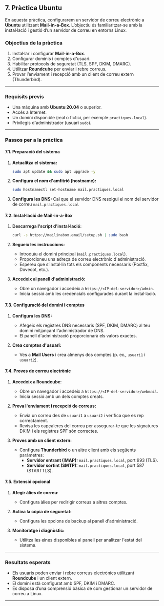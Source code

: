 ## 7. Pràctica Ubuntu

En aquesta pràctica, configurarem un servidor de correu electrònic a **Ubuntu** utilitzant **Mail-in-a-Box**. L’objectiu és familiaritzar-se amb la instal·lació i gestió d’un servidor de correu en entorns Linux.

### Objectius de la pràctica
1. Instal·lar i configurar **Mail-in-a-Box**.
2. Configurar dominis i comptes d'usuari.
3. Habilitar protocols de seguretat (TLS, SPF, DKIM, DMARC).
4. Utilitzar **Roundcube** per enviar i rebre correus.
5. Provar l’enviament i recepció amb un client de correu extern (Thunderbird).

---

### Requisits previs
- Una màquina amb **Ubuntu 20.04** o superior.
- Accés a Internet.
- Un domini disponible (real o fictici, per exemple `practiques.local`).
- Privilegis d'administrador (usuari `sudo`).

---

### Passos per a la pràctica

#### 7.1. Preparació del sistema

1. **Actualitza el sistema:**
   ```bash
   sudo apt update && sudo apt upgrade -y
   ```

2. **Configura el nom d'amfitrió (hostname):**
   ```bash
   sudo hostnamectl set-hostname mail.practiques.local
   ```

3. **Configura les DNS:**
   Cal que el servidor DNS resolgui el nom del servidor de correu `mail.practiques.local`

#### 7.2. Instal·lació de Mail-in-a-Box

1. **Descarrega l'script d'instal·lació:**
   ```bash
   curl -s https://mailinabox.email/setup.sh | sudo bash
   ```

2. **Segueix les instruccions:**
   - Introduïu el domini principal (`mail.practiques.local`).
   - Proporcioneu una adreça de correu electrònic d'administració.
   - Espereu que s’instal·lin tots els components necessaris (Postfix, Dovecot, etc.).

3. **Accedeix al panell d'administració:**
   - Obre un navegador i accedeix a `https://<IP-del-servidor>/admin`.
   - Inicia sessió amb les credencials configurades durant la instal·lació.

#### 7.3. Configuració del domini i comptes

1. **Configura les DNS:**
   - Afegeix els registres DNS necessaris (SPF, DKIM, DMARC) al teu domini mitjançant l'administrador de DNS.
   - El panell d'administració proporcionarà els valors exactes.

2. **Crea comptes d'usuari:**
   - Ves a **Mail Users** i crea almenys dos comptes (p. ex., `usuari1` i `usuari2`).

#### 7.4. Proves de correu electrònic

1. **Accedeix a Roundcube:**
   - Obre un navegador i accedeix a `https://<IP-del-servidor>/webmail`.
   - Inicia sessió amb un dels comptes creats.

2. **Prova l'enviament i recepció de correus:**
   - Envia un correu des de `usuari1` a `usuari2` i verifica que es rep correctament.
   - Revisa les capçaleres del correu per assegurar-te que les signatures DKIM i els registres SPF són correctes.

3. **Proves amb un client extern:**
   - Configura **Thunderbird** o un altre client amb els següents paràmetres:
     - **Servidor entrant (IMAP):** `mail.practiques.local`, port 993 (TLS).
     - **Servidor sortint (SMTP):** `mail.practiques.local`, port 587 (STARTTLS).

#### 7.5. Extensió opcional

1. **Afegir àlies de correu:**
   - Configura àlies per redirigir correus a altres comptes.

2. **Activa la còpia de seguretat:**
   - Configura les opcions de backup al panell d'administració.

3. **Monitoratge i diagnòstic:**
   - Utilitza les eines disponibles al panell per analitzar l'estat del sistema.

---

### Resultats esperats
- Els usuaris poden enviar i rebre correus electrònics utilitzant **Roundcube** i un client extern.
- El domini està configurat amb SPF, DKIM i DMARC.
- Es disposa d’una comprensió bàsica de com gestionar un servidor de correu a Linux.

---
